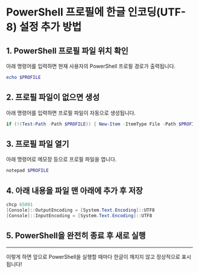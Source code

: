 # PowerShell 프로필에 한글 인코딩(UTF-8) 설정 추가 방법

## 1. PowerShell 프로필 파일 위치 확인
아래 명령어를 입력하면 현재 사용자의 PowerShell 프로필 경로가 출력됩니다.

```powershell
echo $PROFILE
```

## 2. 프로필 파일이 없으면 생성
아래 명령어를 입력하면 프로필 파일이 자동으로 생성됩니다.

```powershell
if (!(Test-Path -Path $PROFILE)) { New-Item -ItemType File -Path $PROFILE -Force }
```

## 3. 프로필 파일 열기
아래 명령어로 메모장 등으로 프로필 파일을 엽니다.

```powershell
notepad $PROFILE
```

## 4. 아래 내용을 파일 맨 아래에 추가 후 저장

```powershell
chcp 65001
[Console]::OutputEncoding = [System.Text.Encoding]::UTF8
[Console]::InputEncoding = [System.Text.Encoding]::UTF8
```

## 5. PowerShell을 완전히 종료 후 새로 실행

---

이렇게 하면 앞으로 PowerShell을 실행할 때마다 한글이 깨지지 않고 정상적으로 표시됩니다! 